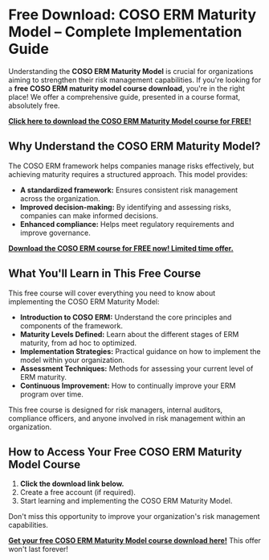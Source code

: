 # Free Download: COSO ERM Maturity Model – Complete Implementation Guide

Understanding the **COSO ERM Maturity Model** is crucial for organizations aiming to strengthen their risk management capabilities. If you're looking for a **free COSO ERM maturity model course download**, you're in the right place! We offer a comprehensive guide, presented in a course format, absolutely free.

[**Click here to download the COSO ERM Maturity Model course for FREE!**](https://udemywork.com/coso-erm-maturity-model)

## Why Understand the COSO ERM Maturity Model?

The COSO ERM framework helps companies manage risks effectively, but achieving maturity requires a structured approach. This model provides:

*   **A standardized framework:** Ensures consistent risk management across the organization.
*   **Improved decision-making:** By identifying and assessing risks, companies can make informed decisions.
*   **Enhanced compliance:** Helps meet regulatory requirements and improve governance.

[**Download the COSO ERM course for FREE now! Limited time offer.**](https://udemywork.com/coso-erm-maturity-model)

## What You'll Learn in This Free Course

This free course will cover everything you need to know about implementing the COSO ERM Maturity Model:

*   **Introduction to COSO ERM:** Understand the core principles and components of the framework.
*   **Maturity Levels Defined:** Learn about the different stages of ERM maturity, from ad hoc to optimized.
*   **Implementation Strategies:** Practical guidance on how to implement the model within your organization.
*   **Assessment Techniques:** Methods for assessing your current level of ERM maturity.
*   **Continuous Improvement:** How to continually improve your ERM program over time.

This free course is designed for risk managers, internal auditors, compliance officers, and anyone involved in risk management within an organization.

## How to Access Your Free COSO ERM Maturity Model Course

1.  **Click the download link below.**
2.  Create a free account (if required).
3.  Start learning and implementing the COSO ERM Maturity Model.

Don't miss this opportunity to improve your organization's risk management capabilities.

**[Get your free COSO ERM Maturity Model course download here!](https://udemywork.com/coso-erm-maturity-model)** This offer won't last forever!
